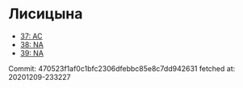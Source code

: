 # Лисицына
- [37: AC](37.md)
- [38: NA](38.md)
- [39: NA](39.md)

Commit: 470523f1af0c1bfc2306dfebbc85e8c7dd942631
 fetched at: 20201209-233227
